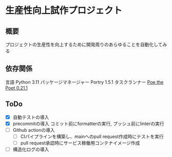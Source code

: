 # 生産性向上試作プロジェクト

## 概要

プロジェクトの生産性を向上するために開発周りのあらゆることを自動化してみる

## 依存関係

言語 Python 3.11
パッケージマネージャー Portry 1.5.1
タスクランナー [Poe the Poet 0.21.1](https://poethepoet.natn.io/)

## ToDo

- [x] 自動テストの導入
- [x] precommitの導入
    コミット前にformatterの実行, プッシュ前にlinterの実行
- [ ] Github actionの導入
    - [ ] CIパイプラインを構築し、mainへのpull request作成時にテストを実行
    - [ ] pull request承認時にサービス稼働用コンテナイメージ作成
- [ ] 構造化ログの導入
